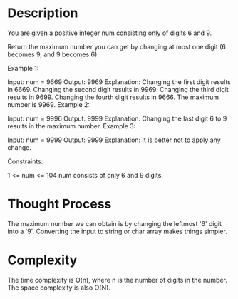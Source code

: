 # Description

You are given a positive integer num consisting only of digits 6 and 9.

Return the maximum number you can get by changing at most one digit (6 becomes 9, and 9 becomes 6).

 

Example 1:

Input: num = 9669
Output: 9969
Explanation: 
Changing the first digit results in 6669.
Changing the second digit results in 9969.
Changing the third digit results in 9699.
Changing the fourth digit results in 9666.
The maximum number is 9969.
Example 2:

Input: num = 9996
Output: 9999
Explanation: Changing the last digit 6 to 9 results in the maximum number.
Example 3:

Input: num = 9999
Output: 9999
Explanation: It is better not to apply any change.
 

Constraints:

1 <= num <= 104
num consists of only 6 and 9 digits.

# Thought Process

The maximum number we can obtain is by changing the leftmost '6' digit into a '9'. Converting the input to string or char array makes things simpler.

# Complexity 

The time complexity is O(n), where n is the number of digits in the number. The space complexity is also O(N).
